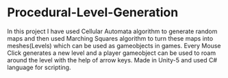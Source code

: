 # Procedural-Level-Generation
In this project I have used Cellular Automata algorithm to generate random maps and then used Marching Squares algorithm to turn these maps into meshes(Levels) which can be used as gameobjects in games. 
Every Mouse Click generates a new level and a player gameobject can be used to roam around the level with the help of arrow keys.
Made in Unity-5 and used C# language for scripting.

